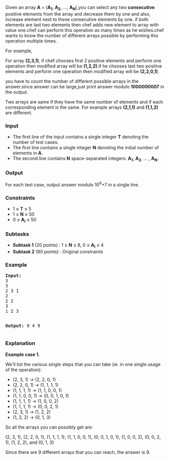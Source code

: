 <p>Given an array <b>A</b> = (<b>A<sub>1</sub></b>, <b>A<sub>2</sub></b>, ..., <b>A<sub>N</sub></b>),you can select any two <b>consecutive</b> positive elements from the array and decrease them by one and also, increase  element next to these consecutive elements by one. if both elements are last two elements then chef adds new element to array with value one.chef can perform this operation as many times as he wishes.chef wants to know the number of different arrays possible by performing this operation multiple times. </p> 

<p>
For example,

For array <b>(2,3,1)</b>, if chef chooses first 2 positive elements and perform one operation then modified array will be <b>(1,2,2)</b>.if he chooses last two positive elements and perform one operation then modified array will be <b>(2,2,0,1)</b>.
</p>

<p>  you have to count the number of different possible arrays in the answer.since answer can be large,just print answer modulo <b>1000000007</b> in the output.
</p>


<p>Two arrays are same if they have the same number of elements and if each corresponding element is the same. For example arrays <b>(2,1,1)</b> and <b>(1,1,2)</b> are different. 
</p>

<h3>Input</h3>
<ul>
<li>The first line of the input contains a single integer <b>T</b> denoting the number of test cases.</li>
<li>The first line contains a single integer <b>N</b> denoting the initial number of elements in <b>A</b>.</li>
<li>The second line contains <b>N</b> space-separated integers: <b>A<sub>1</sub></b>, <b>A<sub>2</sub></b>, ... , <b>A<sub>N</sub></b>. </li>
</ul>

<h3>Output</h3>
<p>For each test case, output answer modulo 10<sup>9</sup>+7 in a single line. </p>


<h3>Constraints</h3>
<ul>
<li>1 ≤ <b>T</b> ≤ 5</li>
<li>1 ≤ <b>N</b> ≤ 50</li>
<li>0 ≤ <b>A<sub>i</sub></b> ≤ 50</li>
</ul>

<h3>Subtasks</h3>
<ul>
<li><b>Subtask 1</b> (20 points) : 1 ≤ <b>N</b> ≤ 8, 0 ≤ <b>A<sub>i</sub></b> ≤ 4</li>
<li><b>Subtask 2</b> (80 points) : Original constraints</li>
</ul>

<h3>Example</h3>
<pre><b>Input:</b>
3
3
2 3 1
2
2 2
3
1 2 3

<b>Output:</b>
9
4
9
</pre>

<h3>Explanation</h3>
<p><b>Example case 1.</b></p>
<p>We'll list the various single steps that you can take (ie. in one single usage of the operation):</p>
<ul>
<li>(2, 3, 1) → (2, 2, 0, 1)</li>
<li>(2, 2, 0, 1) → (1, 1, 1, 1)</li>
<li>(1, 1, 1, 1) → (1, 1, 0, 0, 1)</li>
<li>(1, 1, 0, 0, 1) → (0, 0, 1, 0, 1)</li>
<li>(1, 1, 1, 1) → (1, 0, 0, 2)</li>
<li>(1, 1, 1, 1) → (0, 0, 2, 1)</li>
<li>(2, 3, 1) → (1, 2, 2)</li>
<li>(1, 2, 2) → (0, 1, 3)</li>
</ul>
<p></p>
<p>So all the arrays you can possibly get are: </p>
<p>(2, 3, 1), (2, 2, 0, 1), (1, 1, 1, 1), (1, 1, 0, 0, 1), (0, 0, 1, 0, 1), (1, 0, 0, 2), (0, 0, 2, 1), (1, 2, 2), and (0, 1, 3)</p>
<p>Since there are 9 different arrays that you can reach, the answer is 9.</p>